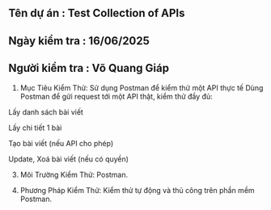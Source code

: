 ## Tên dự án : Test Collection of APIs
## Ngày kiểm tra : 16/06/2025
## Người kiểm tra : Võ Quang Giáp
1. Mục Tiêu Kiểm Thử: Sử dụng Postman để kiểm thử một API thực tế
  Dùng Postman để gửi request tới một API thật, kiểm thử đầy đủ:

Lấy danh sách bài viết

Lấy chi tiết 1 bài

Tạo bài viết (nếu API cho phép)

Update, Xoá bài viết (nếu có quyền)

3. Môi Trường Kiểm Thử: Postman.

4. Phương Pháp Kiểm Thử: Kiểm thử tự động và thủ công trên phần mềm Postman.
